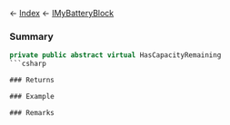 ← [Index](Api-Index) ← [IMyBatteryBlock](Sandbox.ModAPI.Ingame.IMyBatteryBlock)

### Summary

```csharp
private public abstract virtual HasCapacityRemaining
```csharp

### Returns

### Example

### Remarks

